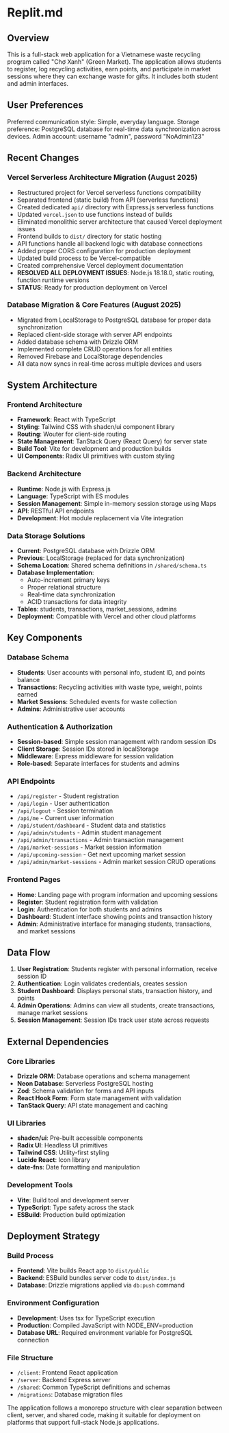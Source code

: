 # Replit.md

## Overview

This is a full-stack web application for a Vietnamese waste recycling program called "Chợ Xanh" (Green Market). The application allows students to register, log recycling activities, earn points, and participate in market sessions where they can exchange waste for gifts. It includes both student and admin interfaces.

## User Preferences

Preferred communication style: Simple, everyday language.
Storage preference: PostgreSQL database for real-time data synchronization across devices.
Admin account: username "admin", password "NoAdmin123"

## Recent Changes

### Vercel Serverless Architecture Migration (August 2025)
- Restructured project for Vercel serverless functions compatibility
- Separated frontend (static build) from API (serverless functions)
- Created dedicated `api/` directory with Express.js serverless functions
- Updated `vercel.json` to use functions instead of builds
- Eliminated monolithic server architecture that caused Vercel deployment issues
- Frontend builds to `dist/` directory for static hosting
- API functions handle all backend logic with database connections
- Added proper CORS configuration for production deployment
- Updated build process to be Vercel-compatible
- Created comprehensive Vercel deployment documentation
- **RESOLVED ALL DEPLOYMENT ISSUES**: Node.js 18.18.0, static routing, function runtime versions
- **STATUS**: Ready for production deployment on Vercel

### Database Migration & Core Features (August 2025)
- Migrated from LocalStorage to PostgreSQL database for proper data synchronization
- Replaced client-side storage with server API endpoints
- Added database schema with Drizzle ORM
- Implemented complete CRUD operations for all entities
- Removed Firebase and LocalStorage dependencies
- All data now syncs in real-time across multiple devices and users

## System Architecture

### Frontend Architecture
- **Framework**: React with TypeScript
- **Styling**: Tailwind CSS with shadcn/ui component library
- **Routing**: Wouter for client-side routing
- **State Management**: TanStack Query (React Query) for server state
- **Build Tool**: Vite for development and production builds
- **UI Components**: Radix UI primitives with custom styling

### Backend Architecture
- **Runtime**: Node.js with Express.js
- **Language**: TypeScript with ES modules
- **Session Management**: Simple in-memory session storage using Maps
- **API**: RESTful API endpoints
- **Development**: Hot module replacement via Vite integration

### Data Storage Solutions
- **Current**: PostgreSQL database with Drizzle ORM
- **Previous**: LocalStorage (replaced for data synchronization)
- **Schema Location**: Shared schema definitions in `/shared/schema.ts`
- **Database Implementation**: 
  - Auto-increment primary keys
  - Proper relational structure
  - Real-time data synchronization
  - ACID transactions for data integrity
- **Tables**: students, transactions, market_sessions, admins
- **Deployment**: Compatible with Vercel and other cloud platforms

## Key Components

### Database Schema
- **Students**: User accounts with personal info, student ID, and points balance
- **Transactions**: Recycling activities with waste type, weight, points earned
- **Market Sessions**: Scheduled events for waste collection
- **Admins**: Administrative user accounts

### Authentication & Authorization
- **Session-based**: Simple session management with random session IDs
- **Client Storage**: Session IDs stored in localStorage
- **Middleware**: Express middleware for session validation
- **Role-based**: Separate interfaces for students and admins

### API Endpoints
- `/api/register` - Student registration
- `/api/login` - User authentication
- `/api/logout` - Session termination
- `/api/me` - Current user information
- `/api/student/dashboard` - Student data and statistics
- `/api/admin/students` - Admin student management
- `/api/admin/transactions` - Admin transaction management  
- `/api/market-sessions` - Market session information
- `/api/upcoming-session` - Get next upcoming market session
- `/api/admin/market-sessions` - Admin market session CRUD operations

### Frontend Pages
- **Home**: Landing page with program information and upcoming sessions
- **Register**: Student registration form with validation
- **Login**: Authentication for both students and admins
- **Dashboard**: Student interface showing points and transaction history
- **Admin**: Administrative interface for managing students, transactions, and market sessions

## Data Flow

1. **User Registration**: Students register with personal information, receive session ID
2. **Authentication**: Login validates credentials, creates session
3. **Student Dashboard**: Displays personal stats, transaction history, and points
4. **Admin Operations**: Admins can view all students, create transactions, manage market sessions
5. **Session Management**: Session IDs track user state across requests

## External Dependencies

### Core Libraries
- **Drizzle ORM**: Database operations and schema management
- **Neon Database**: Serverless PostgreSQL hosting
- **Zod**: Schema validation for forms and API inputs
- **React Hook Form**: Form state management with validation
- **TanStack Query**: API state management and caching

### UI Libraries
- **shadcn/ui**: Pre-built accessible components
- **Radix UI**: Headless UI primitives
- **Tailwind CSS**: Utility-first styling
- **Lucide React**: Icon library
- **date-fns**: Date formatting and manipulation

### Development Tools
- **Vite**: Build tool and development server
- **TypeScript**: Type safety across the stack
- **ESBuild**: Production build optimization

## Deployment Strategy

### Build Process
- **Frontend**: Vite builds React app to `dist/public`
- **Backend**: ESBuild bundles server code to `dist/index.js`
- **Database**: Drizzle migrations applied via `db:push` command

### Environment Configuration
- **Development**: Uses tsx for TypeScript execution
- **Production**: Compiled JavaScript with NODE_ENV=production
- **Database URL**: Required environment variable for PostgreSQL connection

### File Structure
- `/client`: Frontend React application
- `/server`: Backend Express server
- `/shared`: Common TypeScript definitions and schemas
- `/migrations`: Database migration files

The application follows a monorepo structure with clear separation between client, server, and shared code, making it suitable for deployment on platforms that support full-stack Node.js applications.